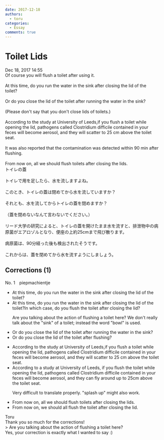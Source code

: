 ```yaml
---
date: 2017-12-18
authors:
  - toru
categories:
  - Essay
comments: true
---
```


# Toilet Lids
<div class="date">Dec 18, 2017 14:55</div>
<div id="post"><div id="body_show_ori">
Of course you will flush a toilet after using it.<br/><br/>At this time, do you run the water in the sink after closing the lid of the toilet?<br/><br/>Or do you close the lid of the toilet after running the water in the sink?<br/><br/>(Please don't say that you don't close lids of toilets.)<br/><br/>According to the study at University of Leeds,if you flush a toilet while opening the lid, pathogens called Clostridium difficile contained in your feces will become aerosol, and they will scatter to 25 cm above the toilet seat.<br/><br/>It was also reported that the contamination was detected within 90 min after flushing.<br/><br/>From now on, all we should flush toilets after closing the lids.
</div></div>

<!-- more -->

<div id="post_ja"><div id="body_show_mo">
トイレの蓋<br/><br/>トイレで用を足したら、水を流しますよね。<br/><br/>このとき、トイレの蓋は閉めてから水を流していますか？<br/><br/>それとも、水を流してからトイレの蓋を閉めますか？<br/><br/>（蓋を閉めないなんて言わないでください。）<br/><br/>リード大学の研究によると、トイレの蓋を開けたまま水を流すと、排泄物中の病原菌がエアロゾルとなり、便座の上約25cmまで飛び散ります。<br/><br/>病原菌は、90分経った後も検出されたそうです。<br/><br/>これからは、蓋を閉めてから水を流すようにしましょう。
</div></div>

## Corrections (1)
<div id="block"><div class="first_name"> No. 1　<span class="just_name">piepmachientje</span></div><div id="block2">
<ul class="correction_field">
<li class="incorrect">At this time, do you run the water in the sink after closing the lid of the toilet?</li>
<li class="corrected correct">
<span class="sline">At this time, do you run the water in the sink after closing the lid of the toilet?</span>In which case, do you flush the toilet after closing the lid?
<p class="correction_comment">Are you talking about the action of flushing a toilet here? We don't really talk about the "sink" of a toilet; instead the word "bowl" is used.</p>
</li>
</ul>
<ul class="correction_field">
<li class="incorrect">Or do you close the lid of the toilet after running the water in the sink?</li>
<li class="corrected correct">
Or do you close the lid of the toilet after flushing?
</li>
</ul>
<ul class="correction_field">
<li class="incorrect">According to the study at University of Leeds,if you flush a toilet while opening the lid, pathogens called Clostridium difficile contained in your feces will become aerosol, and they will scatter to 25 cm above the toilet seat.</li>
<li class="corrected correct">
According to a study at University of Leeds, if you flush the toilet while opening the lid, pathogens called Clostridium difficile contained in your feces will become aerosol, and they can fly around up to 25cm above the toilet seat. 
<p class="correction_comment">Very difficult to translate properly. "splash up" might also work.</p>
</li>
</ul>
<ul class="correction_field">
<li class="incorrect">From now on, all we should flush toilets after closing the lids.</li>
<li class="corrected correct">
From now on, we should all flush the toilet after closing the lid.
</li>
</ul>
</div><div class="name"><span class="just_name">Toru</span><br>
Thank you so much for the corrections!<br/>&gt; Are you talking about the action of flushing a toilet here? <br/>Yes, your correction is exactly what I wanted to say :)
</div>
</div>
